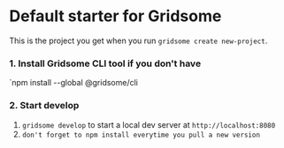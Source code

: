 # Default starter for Gridsome

This is the project you get when you run `gridsome create new-project`.

### 1. Install Gridsome CLI tool if you don't have

`npm install --global @gridsome/cli

### 2. Start develop

1. `gridsome develop` to start a local dev server at `http://localhost:8080`
2. `don't forget to npm install everytime you pull a new version`
